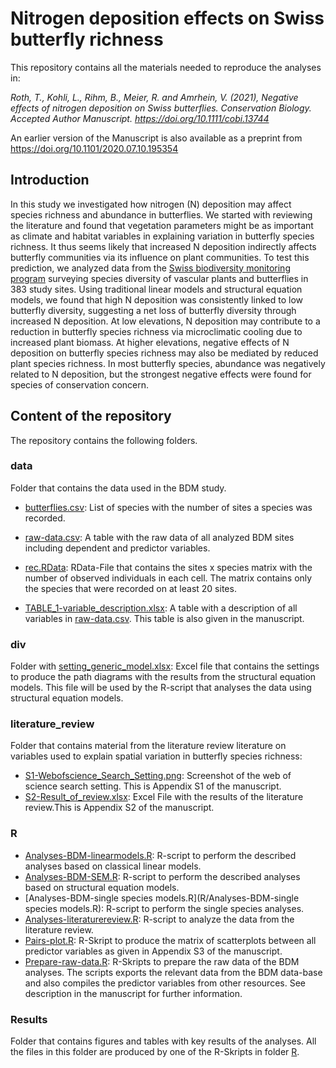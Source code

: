 # Nitrogen deposition effects on Swiss butterfly richness

This repository contains all the materials needed to reproduce the analyses in:

*Roth, T., Kohli, L., Rihm, B., Meier, R. and Amrhein, V. (2021), Negative effects of nitrogen deposition on Swiss butterflies. Conservation Biology. Accepted Author Manuscript. https://doi.org/10.1111/cobi.13744*

An earlier version of the Manuscript is also available as a preprint from https://doi.org/10.1101/2020.07.10.195354

## Introduction

In this study we investigated how nitrogen (N) deposition may affect species richness and abundance in butterflies. We started with reviewing the literature and found that vegetation parameters might be as important as climate and habitat variables in explaining variation in butterfly species richness. It thus seems likely that increased N deposition indirectly affects butterfly communities via its influence on plant communities. To test this prediction, we analyzed data from the [Swiss biodiversity monitoring program](https://en.wikipedia.org/wiki/Biodiversity_Monitoring_Switzerland) surveying species diversity of vascular plants and butterflies in 383 study sites. Using traditional linear models and structural equation models, we found that high N deposition was consistently linked to low butterfly diversity, suggesting a net loss of butterfly diversity through increased N deposition. At low elevations, N deposition may contribute to a reduction in butterfly species richness via microclimatic cooling due to increased plant biomass. At higher elevations, negative effects of N deposition on butterfly species richness may also be mediated by reduced plant species richness. In most butterfly species, abundance was negatively related to N deposition, but the strongest negative effects were found for species of conservation concern. 

## Content of the repository

The repository contains the following folders.

### data

Folder that contains the data used in the BDM study.

- [butterflies.csv](data/butterflies.csv): List of species with the number of sites a species was recorded.

- [raw-data.csv](data/raw-data.csv): A table with the raw data of all analyzed BDM sites including dependent and predictor variables.  
- [rec.RData](data/rec.RData): RData-File that contains the sites x species matrix with the number of observed individuals in each cell. The matrix contains only the species that were recorded on at least 20 sites.
- [TABLE_1-variable_description.xlsx](data/TABLE_1-variable_description.xlsx): A table with a  description of all variables in [raw-data.csv](data/raw-data.csv). This table is also given in the manuscript.

### div

Folder with [setting_generic_model.xlsx](div/setting_generic_model.xlsx): Excel file that contains the settings to produce the path diagrams with the results from the structural equation models. This file will be used by the R-script that analyses the data using structural equation models.

### literature_review

Folder that contains material from the literature review literature on variables used to explain spatial variation in butterfly species richness:

- [S1-Webofscience_Search_Setting.png](literature_review/S1-Webofscience_Search_Setting.png): Screenshot of the web of science search setting. This is Appendix S1 of the manuscript.
- [S2-Result_of_review.xlsx](literature_review/S2-Result_of_review.xlsx): Excel File with the results of the literature review.This is Appendix S2 of the manuscript.

### R

- [Analyses-BDM-linearmodels.R](R/Analyses-BDM-linearmodels.R): R-script to perform the described analyses based on classical linear models.
- [Analyses-BDM-SEM.R](R/Analyses-BDM-SEM.R): R-script to perform the described analyses based on structural equation models.
- [Analyses-BDM-single species models.R](R/Analyses-BDM-single species models.R): R-script to perform the single species analyses. 
- [Analyses-literaturereview.R](R/Analyses-literaturereview.R): R-script to analyze the data from the literature review. 
- [Pairs-plot.R](R/Pairs-plot.R): R-Skript to produce the matrix of scatterplots between all predictor variables as given in Appendix S3 of the manuscript.
- [Prepare-raw-data.R](R/Prepare-raw-data.R): R-Skripts to prepare the raw data of the BDM analyses. The scripts exports the relevant data from the BDM data-base and also compiles the predictor variables from other resources. See description in the manuscript for further information.

### Results

Folder that contains figures and tables with key results of the analyses. All the files in this folder are produced by one of the R-Skripts in folder [R](R). 

